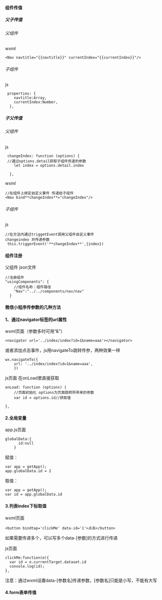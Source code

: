 #### 组件传值
##### 父子传值

###### 父组件
wxml
```
<Nav navtitle="{{navtitle}}" currentIndex="{{currentIndex}}"/>
```
###### 子组件 
js
```
 properties: {
    navtitle:Array,
    currentIndex:Number,
  },
```

##### 子父传值
###### 父组件 
js
```
 changeIndex: function (options) {
 //通过options.detail获取子组件传递的参数
    let index = options.detail.index
   
  },
```
wxml
```
//在组件上绑定自定义事件 传递给子组件
<Nav bind**changeIndex**="changeIndex"/>
```

###### 子组件
js

```
//在方法内通过triggetEvent调用父组件自定义事件
changeindex 并传递参数
 this.triggerEvent('**changeIndex**',{index})
```
#### 组件注册

父组件
json文件
```
//注册组件
"usingComponents": {
    //组件名称：组件路径
    "Nav":"../../components/nav/nav"
  }
```
#### 微信小程序传参数的几种方法




#### 1、通过navigator标签的url属性
wxml页面（参数多时可用“&”）

```
<navigator url='../index/index?id=1&name=aaa'></navigator>
```

或者添加点击事件，js用navigateTo跳转传参，两种效果一样

 
```
wx.navigateTo({
    url: '../index/index?id=1&name=aaa',
    })
```

js页面  在onLoad里直接获取


```
onLoad: function (options) {
    //页面初始化 options为页面跳转所带来的参数
    var id = options.id//获取值
    
},
```

#### 2.全局变量

app.js页面


```
globalData:{
      id:null
    }
```
   
赋值：


```
var app = getApp();
app.globalData.id = 2
```

取值：


```
var app = getApp();
var id = app.globalData.id
```

#### 3.列表index下标取值

wxml页面

```
<button bindtap='clickMe' data-id='1'>点击</button>
```
如果需要传递多个，可以写多个data-[参数]的方式进行传递

js页面
```
clickMe:function(e){
  var id = e.currentTarget.dataset.id
  console.log(id);
},
```
注意：通过wxml设置data-[参数名]传递参数，[参数名]只能是小写，不能有大写

#### 4.form表单传值







